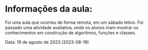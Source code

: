 # Informações da aula:
<p>Foi uma aula que ocorreu de forma remota, em um sábado letivo. Foi passado uma atividade avaliativa, onde os alunos iriam mostrar os conhecimentos em construção de algoritmos, funções e classes.</p>

<p>Data: 19 de agosto de 2023 (2023-08-19)<p>